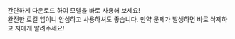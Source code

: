 간단하게 다운로드 하여 모델을 바로 사용해 보세요!                                                                     
완전한 로컬 앱이니 안심하고 사용하셔도 좋습니다. 만약 문제가 발생하면 바로 삭제하고 저에게 알려주세요!
